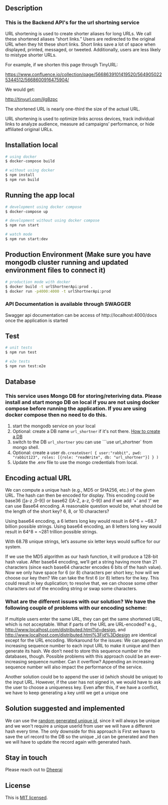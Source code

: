 
## Description
### This is the Backend API's for the url shortning service
URL shortening is used to create shorter aliases for long URLs. We call these shortened aliases “short links.” Users are redirected to the original URL when they hit these short links. Short links save a lot of space when displayed, printed, messaged, or tweeted. Additionally, users are less likely to mistype shorter URLs.

For example, if we shorten this page through TinyURL:

https://www.confluence.io/collection/page/5668639101419520/5649050225344512/5668600916475904/

We would get:

http://tinyurl.com/jlg8zpc

The shortened URL is nearly one-third the size of the actual URL.

URL shortening is used to optimize links across devices, track individual links to analyze audience, measure ad campaigns’ performance, or hide affiliated original URLs.

## Installation local

```bash
# using docker
$ docker-compose build

# without using docker
$ npm install
$ npm run build
```

## Running the app local

```bash
# development using docker compose
$ docker-compose up

# development without using docker compose
$ npm run start

# watch mode
$ npm run start:dev
```

## Production Environment (Make sure you have mongodb cluster running and updated environment files to connect it)

```bash
# production mode with docker
$ docker build -t urlShortnerApi:prod .
$ docker run -p4000:4000 -t urlShortnerApi:prod
```
### API Documentation is available through SWAGGER
Swagger api documentation can be access of http://localhost:4000/docs once the application is started
## Test

```bash
# unit tests
$ npm run test

# e2e tests
$ npm run test:e2e

```

## Database
### This service uses Mongo DB for storing/reteriving data. Please install and start mongo DB on local if you are not using docker compose before running the application. If you are using docker compose then no need to do this.
1. start the mongodb service on your local
2. Optional: create a DB name `url_shortner` if it's not there. [How to create a DB](https://www.mongodb.com/basics/create-database)
3. switch to the DB `url_shortner` you can use ```use url_shortner` from mongo shell.
4. Optional: create a user ```db.createUser(
{
user:"rabbit",
pwd: "rabbit123",
roles: [{role: "readWrite", db: "url_shortner"}]
}
)```
5. Update the .env file to use the mongo credentials from local.
## Encoding actual URL
We can compute a unique hash (e.g., MD5 or SHA256, etc.) of the given URL. The hash can then be encoded for display. This encoding could be base36 ([a-z ,0-9]) or base62 ([A-Z, a-z, 0-9]) and if we add ‘+’ and ‘/’ we can use Base64 encoding. A reasonable question would be, what should be the length of the short key? 6, 8, or 10 characters?

Using base64 encoding, a 6 letters long key would result in 64^6 = ~68.7 billion possible strings.
Using base64 encoding, an 8 letters long key would result in 64^8 = ~281 trillion possible strings.

With 68.7B unique strings, let’s assume six letter keys would suffice for our system.

If we use the MD5 algorithm as our hash function, it will produce a 128-bit hash value. After base64 encoding, we’ll get a string having more than 21 characters (since each base64 character encodes 6 bits of the hash value). Now we only have space for 6 (or 8) characters per short key; how will we choose our key then? We can take the first 6 (or 8) letters for the key. This could result in key duplication; to resolve that, we can choose some other characters out of the encoding string or swap some characters.

### What are the different issues with our solution? We have the following couple of problems with our encoding scheme:

If multiple users enter the same URL, they can get the same shortened URL, which is not acceptable.
What if parts of the URL are URL-encoded? e.g., http://www.localhost.com/distributed.html?id=design, and http://www.localhost.com/distributed.html%3Fid%3Ddesign are identical except for the URL encoding.
Workaround for the issues: We can append an increasing sequence number to each input URL to make it unique and then generate its hash. We don’t need to store this sequence number in the databases, though. Possible problems with this approach could be an ever-increasing sequence number. Can it overflow? Appending an increasing sequence number will also impact the performance of the service.

Another solution could be to append the user id (which should be unique) to the input URL. However, if the user has not signed in, we would have to ask the user to choose a uniqueness key. Even after this, if we have a conflict, we have to keep generating a key until we get a unique one

## Solution suggested and implemented
We can use the [random generated unique id](https://docs.mongodb.com/manual/reference/bson-types/#std-label-objectid), since it
will always be unique and we won't require a unique userId from user we will have a different hash every time.
The only downside for this approach is First we have to save the url record to the DB so the unique _id can be generated and then we will have to update the record again with generated hash.

## Stay in touch
Please reach out to [Dheeraj](https://github.com/dheerajsh)
## License

This is [MIT licensed](LICENSE).
